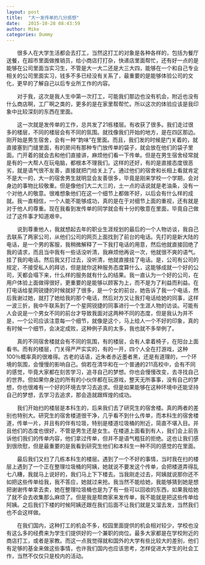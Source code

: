 ```yaml
---
layout: post
title:  "大一发传单的几分感想"
date:   2015-10-28 08:43:59
author: Mike
categories: Dummy
---
```


　　很多人在大学生活都会去打工，当然这打工的对象是各种各样的，包括为餐厅送餐，在超市里面做推销员，给小商店打打杂，快递店里面帮忙，还有好一点的是能够在公司里面当实习生，不管是大一大二还是大三大四，能够在一个和自己专业相关的公司里面实习，钱多不多已经没有关系了，最重要的是能够体验公司的文化，更早的了解自己以后专业所工作的内容。


　　对于我，这次是我人生中第一次打工，可能我们那边也没有机会，附近也没有什么商店啊，工厂啊之类的，更多的是在家里帮帮忙。所以这次的体验应该是我印象中比较深刻的东西在里面。

　　这一次就是发传单的工作，总共发了21栋楼层。有收获了很多。我们走过很多的楼层，不同的楼层会有不同的氛围。就找像我们开始的地方，是在四区那边。刚开始是男生宿舍，会有一种“韵味”在里面。而且，我们发的时候是门关着的，就直接塞到门缝里面，有的房间有那种专门放传单的袋子，就会放在他们的袋子里面。门开着的就会去和他们直接讲，麻烦他们看一下传单。但是在男生宿舍经常就是有的一大帮人在玩电脑，都根本不理我们。这样的还好，有的是直接态度很恶劣，就是语气很不友善，直接就把门给关上了。通过他们的宿舍和长相上看就肯定不是大一的，大一的宿舍男生就明显会友善很多，毕竟是刚来学校一个学期，会对身边的事物比较敬重。但是像他们大二大三的，土一点的话说就是老油条，没有一个对他人的敬意。很难想象他们在这一个细节上都做不好，以后会有什么样的成就。我一直相信，一个人能不能够成功，真的是在于对细节上面的重视，还有就是对于他人的尊重。现在我看到发传单的同学就会有十分的敬意在里面，毕竟自己做过了这件事才知道艰辛。

　　说到尊重他人，我就想起去年的职业生涯规划的最后的一个人物访谈，我自己去联系了两家公司，从他们公司的网页上面找到了前台的电话。先打的是新大陆的电话，是一个男的客服，我稍微解释了一下我打电话的用意，然后他就直接回绝了我的请求，而且当中我有一些话没听清，我麻烦他再说一次，他就很不爽的语气。挂了我的电话。然后我又打过去，没听清，他就直接挂了电话。是，公司有公司的规定，不接受私人的拜访，但是就你这种服务态度算什么，这能够成就一个好的公司，天都会塌下来，什么样的服务就有什么的结果。我一直认为一个好的公司，在用户体验上面做得很好，更重要的是能够以顾客为上，而不是为了利益而利益。在打电话给星网锐捷的时候就好了很多，是一个女的前台，她告诉了我一个电话，然后我谢过她，就打了她给我的那个电话，然后对方又让我打电话给她的同事，这样一波三折，我中午联系到了一个星网锐捷的同事进行一个生涯人物的访谈。可能有人会说是一个男女不同的前台才导致我面对这两种不同的态度，但是我认为并不是，一个公司应该注意每一个细节，就像是这个，马上给人一个不好的印象，真的有时候一个细节，会决定成败，这种例子真的太多，我也就不多举例了。

　　真的不同宿舍楼就会有不同的氛围，有的楼层，会有人拿着椅子，在阳台上面看书。而有的楼层，门关得严严实实的，有的一开，四个人全在打游戏，这种100％概率真的很难得。古老的话语，近朱者赤近墨者黑，还是有道理的，一个环境的氛围，会慢慢的影响自己。倘若在清华和在一个普通的211高校中，会有不同的感觉，毕竟大家都在刻苦学习，追寻自己的梦想。你也会慢慢改变，去寻找自己的世界。但如果你身边的所有的小伙伴都在玩游戏，整天无所事事，没有自己的梦想，你也很难有一个好的环境去学习去追求。但是如果能够在这种环境中还能坚持自己的梦想，去学习去追求，那会造就跟辉煌的成功。

　　我们开始扫的楼层是本科生的，后来我们去了研究生的宿舍楼。真的两者的差别也特别大。研究生的宿舍楼道很干净，几乎看不到什么传单，而本科生的宿舍楼道，传单一片，并且有的伴有垃圾，特别是楼道垃圾桶的附近，简直不堪入目。并且他们的态度也很好，不管是男生还是女生。在楼道上面看到有人，我们会上前告诉他们我们的传单内容，他们拿过传单，但并不是语气粗狂的拒绝。这也让我们感到很欣慰，但是最重要的是我看到研究生他们和本科生一种不同的感觉的在里面。

　　最后我们又扫了几栋本科生的楼层。遇到了一个不好的事情，当时我在扫的楼层上遇到了一个正在整理垃圾桶的阿姨，她就说不要发这个传单，会把楼道弄得乱七八糟，我就马上说好的，我们马上下下楼去。当我刚走过去，阿姨就说那你还不如把这些传单给我，我不答应，她就过来抢。我当然不能给她，我能够猜到她是想把谢谢传单拿去卖，她在整理垃圾桶也是为了有一些可以回收的东西，如果我给她了就不会去收集那么麻烦了。但是我是帮商家来发传单，我不能就是把这些传单给阿姨。之后我们下楼的时候阿姨还跟在我们后面不让我们就是又溜去发，当然我们也不会这样做。

　　在我们国内，这种打工的机会不多，校园里面提供的机会相对较少，学校也没有这么多的经费来为学生们提供好的一个兼职的岗位。最多大家都是在学校附近的商店打工，或者是家教。而这一点我觉得就和国外的大学有些比较大的差别，他们有足够的基金来做这些事情，也许我们国内也应该思考，怎样促进大学生的社会工作，当然不仅仅只是校内的活动。
      

